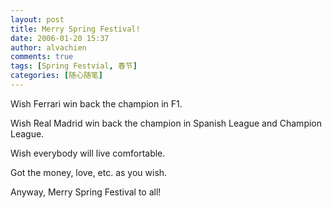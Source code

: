 ```yaml
---
layout: post
title: Merry Spring Festival!
date: 2006-01-20 15:37
author: alvachien
comments: true
tags: [Spring Festvial, 春节]
categories: [随心随笔]
---
```

Wish Ferrari win back the champion in F1.

Wish Real Madrid win back the champion in Spanish League and Champion League.

Wish everybody will live comfortable.

Got the money, love, etc. as you wish.

 
Anyway, Merry Spring Festival to all!

